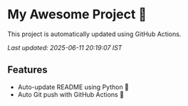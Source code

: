 # My Awesome Project 🚀

This project is automatically updated using GitHub Actions.

_Last updated: 2025-06-11 20:19:07 IST_

## Features
- Auto-update README using Python 🐍
- Auto Git push with GitHub Actions 🤖
